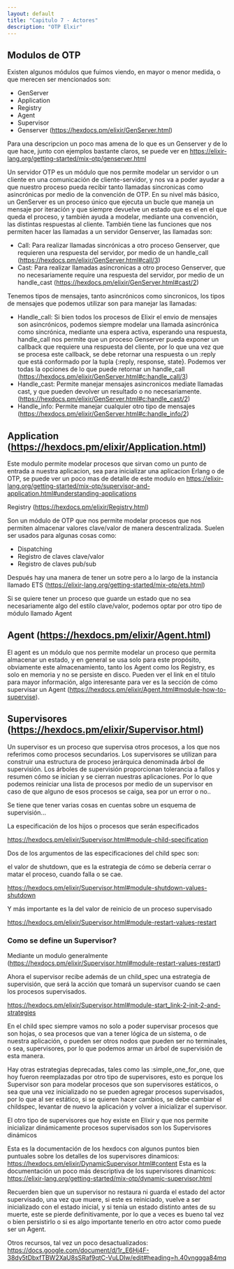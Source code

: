 ```yaml
---
layout: default
title: "Capitulo 7 - Actores"
description: "OTP Elxir"
---
```


## Modulos de OTP

Existen algunos módulos que fuimos viendo, en mayor o menor medida, o que merecen ser mencionados son:

- GenServer
- Application
- Registry
- Agent
- Supervisor
- Genserver (https://hexdocs.pm/elixir/GenServer.html)

Para una descripcion un poco mas amena de lo que es un Genserver y de lo que hace, junto con ejemplos bastante claros, se puede ver en https://elixir-lang.org/getting-started/mix-otp/genserver.html

Un servidor OTP es un módulo que nos permite modelar un servidor o un cliente en una comunicación de cliente-servidor, y nos va a poder ayudar a que nuestro proceso pueda recibir tanto llamadas sincronicas como asincrónicas por medio de la convención de OTP.
En su nivel más básico, un GenServer es un proceso único que ejecuta un bucle que maneja un mensaje por iteración y que siempre devuelve un estado que es el en el que queda el proceso, y también ayuda a modelar, mediante una convención, las distintas respuestas al cliente. También tiene las funciones que nos permiten hacer las llamadas a un servidor Genserver, las llamadas son:

- Call: Para realizar llamadas sincrónicas a otro proceso Genserver, que requieren una respuesta del servidor, por medio de un handle_call (https://hexdocs.pm/elixir/GenServer.html#call/3)
- Cast: Para realizar llamadas asincronicas a otro proceso Genserver, que no necesariamente require una respuesta del servidor, por medio de un handle_cast (https://hexdocs.pm/elixir/GenServer.html#cast/2)

Tenemos tipos de mensajes, tanto asincrónicos como sincronicos, los tipos de mensajes que podemos utilizar son para manejar las llamadas:

- Handle_call: Si bien todos los procesos de Elixir el envio de mensajes son asincrónicos, podemos siempre modelar una llamada asincrónica como sincrónica, mediante una espera activa, esperando una respuesta, handle_call nos permite que un proceso Genserver pueda exponer un callback que requiere una respuesta del cliente, por lo que una vez que se procesa este callback, se debe retornar una respuesta o un :reply que está conformado por la tupla {:reply, response, state}. Podemos ver todas la opciones de lo que puede retornar un handle_call (https://hexdocs.pm/elixir/GenServer.html#c:handle_call/3)
- Handle_cast: Permite manejar mensajes asincronicos mediate llamadas cast, y que pueden devolver un resultado o no necesariamente. (https://hexdocs.pm/elixir/GenServer.html#c:handle_cast/2)
- Handle_info: Permite manejar cualquier otro tipo de mensajes (https://hexdocs.pm/elixir/GenServer.html#c:handle_info/2)

## Application (https://hexdocs.pm/elixir/Application.html)

Este modulo permite modelar procesos que sirvan como un punto de entrada a nuestra aplicacion, sea para inicializar una aplicacion Erlang o de OTP, se puede ver un poco mas de detalle de este modulo en https://elixir-lang.org/getting-started/mix-otp/supervisor-and-application.html#understanding-applications

Registry (https://hexdocs.pm/elixir/Registry.html)

Son un módulo de OTP que nos permite modelar procesos que nos permiten almacenar valores clave/valor de manera descentralizada. Suelen ser usados para algunas cosas como:

- Dispatching
- Registro de claves clave/valor
- Registro de claves pub/sub

Después hay una manera de tener un sotre pero a lo largo de la instancia llamado ETS (https://elixir-lang.org/getting-started/mix-otp/ets.html) 

Si se quiere tener un proceso que guarde un estado que no sea necesariamente algo del estilo clave/valor, podemos optar por otro tipo de módulo llamado Agent

## Agent (https://hexdocs.pm/elixir/Agent.html)

El agent es un módulo que nos permite modelar un proceso que permita almacenar un estado, y en general se usa solo para este propósito, obviamente este almacenamiento, tanto los Agent como los Registry, es solo en memoria y no se persiste en disco. Pueden ver el link en el titulo para mayor información, algo interesante para ver es la sección de cómo supervisar un Agent (https://hexdocs.pm/elixir/Agent.html#module-how-to-supervise).

## Supervisores (https://hexdocs.pm/elixir/Supervisor.html)

Un supervisor es un proceso que supervisa otros procesos, a los que nos referimos como procesos secundarios. Los supervisores se utilizan para construir una estructura de proceso jerárquica denominada árbol de supervisión. Los árboles de supervisión proporcionan tolerancia a fallos y resumen cómo se inician y se cierran nuestras aplicaciones. Por lo que podemos reiniciar una lista de procesos por medio de un supervisor en caso de que alguno de esos procesos se caiga, sea por un error o no.. 

Se tiene que tener varias cosas en cuentas sobre un esquema de supervisión...

La especificación de los hijos o procesos que serán especificados

https://hexdocs.pm/elixir/Supervisor.html#module-child-specification

Dos de los argumentos de las especificaciones del child spec son:

el valor de shutdown, que es la estrategia de cómo se debería cerrar o matar el proceso, cuando falla o se cae.

https://hexdocs.pm/elixir/Supervisor.html#module-shutdown-values-shutdown

Y más importante es la del valor de reinicio de un proceso supervisado

https://hexdocs.pm/elixir/Supervisor.html#module-restart-values-restart

### Como se define un Supervisor?

Mediante un modulo generalmente (https://hexdocs.pm/elixir/Supervisor.html#module-restart-values-restart)

Ahora el supervisor recibe además de un child_spec una estrategia de supervisión, que será la acción que tomará un supervisor cuando se caen los procesos supervisados.

https://hexdocs.pm/elixir/Supervisor.html#module-start_link-2-init-2-and-strategies

En el child spec siempre vamos no solo a poder supervisar procesos que son hojas, o sea procesos que van a tener lógica de un sistema, o de nuestra aplicación, o pueden ser otros nodos que pueden ser no terminales, o sea, supervisores, por lo que podemos armar un árbol de supervisión de esta manera. 

Hay otras estrategias deprecadas, tales como las :simple_one_for_one, que hoy fueron reemplazadas por otro tipo de supervisores, esto es porque los Supervisor son para modelar procesos que son supervisores estáticos, o sea que una vez inicializado no se pueden agregar procesos supervisados, por lo que al ser estático, si se quieren hacer cambios, se debe cambiar el childspec, levantar de nuevo la aplicación y volver a inicializar el supervisor.

El otro tipo de supervisores que hoy existe en Elixir y que nos permite inicializar dinámicamente procesos supervisados son los Supervisores dinámicos 

Esta es la documentación de los hexdocs con algunos puntos bien puntuales sobre los detalles de los supervisores dinamicos: https://hexdocs.pm/elixir/DynamicSupervisor.html#content
Esta es la documentación un poco más descriptiva de los supervisores dinamicos: https://elixir-lang.org/getting-started/mix-otp/dynamic-supervisor.html

Recuerden bien que un supervisor no restaura ni guarda el estado del actor supervisado, una vez que muere, si este es reiniciado, vuelve a ser inicializado con el estado inicial, y si tenía un estado distinto antes de su muerte, este se pierde definitivamente, por lo que a veces es bueno tal vez o bien persistirlo o si es algo importante tenerlo en otro actor como puede ser un Agent.

Otros recursos, tal vez un poco desactualizados: https://docs.google.com/document/d/1r_E6Hj4F-38dy5tDbxfTBW2XaU8sSRaf9qtC-VuLDIw/edit#heading=h.40vnggga84mq